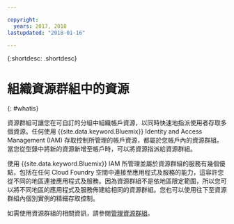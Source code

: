 ```yaml
---

copyright:
  years: 2017, 2018
lastupdated: "2018-01-16"

---
```


{:shortdesc: .shortdesc}

# 組織資源群組中的資源
{: #whatis}

資源群組可讓您在可自訂的分組中組織帳戶資源，以同時快速地指派使用者存取多個資源。任何使用 {{site.data.keyword.Bluemix}} Identity and Access Management (IAM) 存取控制所管理的帳戶資源，都屬於您帳戶內的資源群組。當您從型錄中將新的資源新增至帳戶時，可以將資源指派給資源群組。

使用 {{site.data.keyword.Bluemix}} IAM 所管理並屬於資源群組的服務有幾個優點，包括在任何 Cloud Foundry 空間中連接至應用程式及服務的能力，這容許您從不同的地區連接應用程式及服務。因為資源群組不是依地區限定範圍，所以您可以將不同地區的應用程式及服務佈建給相同的資源群組。您也可以使用往下至資源群組內個別實例的精細存取控制。

如需使用資源群組的相關資訊，請參閱[管理資源群組](/docs/account/resourcegroups.html)。
